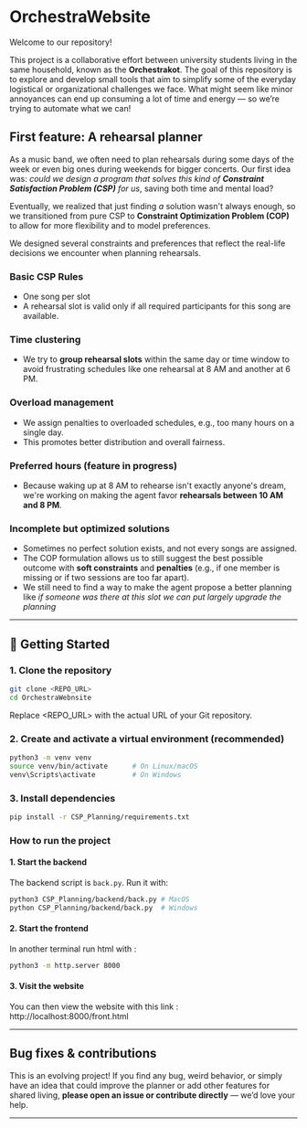 # OrchestraWebsite

Welcome to our repository! 

This project is a collaborative effort between university students living in the same household, known as the **Orchestrakot**. The goal of this repository is to explore and develop small tools that aim to simplify some of the everyday logistical or organizational challenges we face. What might seem like minor annoyances can end up consuming a lot of time and energy — so we’re trying to automate what we can!

## First feature: A rehearsal planner

As a music band, we often need to plan rehearsals during some days of the week or even big ones during weekends for bigger concerts. Our first idea was: _could we design a program that solves this kind of **Constraint Satisfaction Problem (CSP)** for us_, saving both time and mental load?

Eventually, we realized that just finding _a_ solution wasn't always enough, so we transitioned from pure CSP to **Constraint Optimization Problem (COP)** to allow for more flexibility and to model preferences.

We designed several constraints and preferences that reflect the real-life decisions we encounter when planning rehearsals.

### Basic CSP Rules
- One song per slot
- A rehearsal slot is valid only if all required participants for this song are available.

### Time clustering
- We try to **group rehearsal slots** within the same day or time window to avoid frustrating schedules like one rehearsal at 8 AM and another at 6 PM.

### Overload management
- We assign penalties to overloaded schedules, e.g., too many hours on a single day.
- This promotes better distribution and overall fairness.

### Preferred hours (feature in progress)
- Because waking up at 8 AM to rehearse isn't exactly anyone's dream, we're working on making the agent favor **rehearsals between 10 AM and 8 PM**.

### Incomplete but optimized solutions
- Sometimes no perfect solution exists, and not every songs are assigned.
- The COP formulation allows us to still suggest the best possible outcome with **soft constraints** and **penalties** (e.g., if one member is missing or if two sessions are too far apart).
- We still need to find a way to make the agent propose a better planning like _if someone was there at this slot we can put largely upgrade the planning_

---

## 🚀 Getting Started

### 1. Clone the repository

```bash
git clone <REPO_URL>
cd OrchestraWebnsite
```
Replace <REPO_URL> with the actual URL of your Git repository.

### 2. Create and activate a virtual environment (recommended)
```bash
python3 -m venv venv
source venv/bin/activate      # On Linux/macOS
venv\Scripts\activate         # On Windows
```

### 3. Install dependencies

```bash
pip install -r CSP_Planning/requirements.txt
```

### How to run the project 

#### 1. Start the backend
The backend script is `back.py`. Run it with:

```bash
python3 CSP_Planning/backend/back.py # MacOS
python CSP_Planning/backend/back.py  # Windows
```

#### 2. Start the frontend
In another terminal run html with :
```bash
python3 -m http.server 8000
```

#### 3. Visit the website
You can then view the website with this link : http://localhost:8000/front.html

---

## Bug fixes & contributions

This is an evolving project! If you find any bug, weird behavior, or simply have an idea that could improve the planner or add other features for shared living, **please open an issue or contribute directly** — we’d love your help.

---
